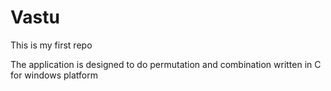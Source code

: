 # Vastu
This is my first repo

The application is designed to do permutation and combination
written in C for windows platform